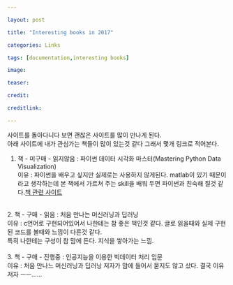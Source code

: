 ```yaml
---

layout: post

title: "Interesting books in 2017"

categories: Links

tags: [documentation,interesting books]

image:

teaser:

credit:

creditlink:

---
```


사이트를 돌아다니다 보면 괜찮은 사이트를 많이 만나게 된다.<br>
아래 사이트에 내가 관심가는 책들이 많이 있는것 같다 그래서 몇개 링크로 적어본다.<br>

1. 책 - 미구매 - 읽지않음  : 파이썬 데이터 시각화 마스터(Mastering Python Data Visualization)<br>
이유 : 파이썬을 배우고 싶지만 실제로는 사용하지 않게된다. matlab이 있기 때문이라고 생각하는데 본 책에서 가르쳐 주는 skill을
배워 두면 파이썬과 친숙해 질것 같다.[책 관련 사이트](http://blog.naver.com/hico01/221012880617)<br>
<br>
2. 책 - 구매 - 읽음 : 처음 만나는 머신러닝과 딥러닝<br>
이유 : c언어로 구현되어있어서 나한테는 참 좋은 책인것 같다. 글로 읽을때와 실제 구현된 코드를 볼때와 느낌이 다른것 같다.<br>
특히 나한테는 구성이 참 맘에 든다. 지식을 쌓아가는 느낌.<br>
<br>
3. 책 - 구매 - 진행중 : 인공지능을 이용한 빅데이터 처리 입문<br>
이유 : 처음 만나느 머신러닝과 딥러닝 저자가 맘에 들어서 묻지도 않고 샀다. 결국 이유 저자 ㅡㅡ......<br>
